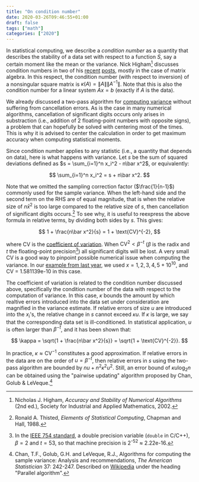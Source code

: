 ```yaml
---
title: "On condition number"
date: 2020-03-26T09:46:55+01:00
draft: false
tags: ["math"]
categories: ["2020"]
---
```


In statistical computing, we describe a _condition number_ as a quantity that describes the stability of a data set with respect to a function _S_, say a certain moment like the mean or the variance. Nick Higham[^1] discusses condition numbers in two of his [recent](https://nhigham.com/2019/01/23/who-invented-the-matrix-condition-number/) [posts](https://nhigham.com/2020/03/19/what-is-a-condition-number/), mostly in the case of matrix algebra. In this respect, the condition number (with respect to inversion) of a nonsingular square matrix is $\kappa(A)=\|A\| \|A^{-1}\|$. Note that this is also the condition number for a linear system $Ax=b$ (exactly if $A$ is the data).

We already discussed a two-pass algorithm for [computing variance](/post/computing-variance/) without suffering from cancellation errors. As is the case in many numerical algorithms, cancellation of significant digits occurs only arises in substraction (i.e., addition of 2 floating-point numbers with opposite signs), a problem that can hopefully be solved with centering most of the times. This is why it is advised to center the calculation in order to get maximum accuracy when computing statistical moments.

Since condition number applies to any statistic (i.e., a quantity that depends on data), here is what happens with variance. Let $s$ be the sum of squared deviations defined as $s = \sum_{i=1}^n x_i^2 - n\bar x^2$, or equivalently:

$$ \sum_{i=1}^n x_i^2 = s + n\bar x^2. $$

Note that we omitted the sampling correction factor ($\frac{1}{n-1}$) commonly used for the sample variance. When the left-hand side and the second term on the RHS are of equal magnitude, that is when the relative size of $n\bar x^2$ is too large compared to the relative size of $s$, then cancellation of significant digits occurs.[^2] To see why, it is useful to reexpress the above formula in relative terms, by dividing both sides by $s$. This gives:

$$ 1 + \frac{n\bar x^2}{s} = 1 + \text{CV}^{-2}, $$

where $\text{CV}$ is the [coefficient of variation](https://en.wikipedia.org/wiki/Coefficient_of_variation). When $\text{CV}^2 < \beta^{-t}$ ($\beta$ is the radix and $t$ the floating-point precision[^3]) all significant digits will be lost. A very small CV is a good way to pinpoint possible numerical issue when computing the variance. In our [example from last year](/post/computing-variance/), we used $x={1, 2, 3, 4, 5} + 10^{10}$, and CV = 1.581139e-10 in this case.

The coefficient of variation is related to the condition number discussed above, specifically the condition number of the data with respect to the computation of variance. In this case, $\kappa$ bounds the amount by which realtive errors introduced into the data set under consideration are magnified in the variance estimate. If relative errors of size $u$ are introduced into the $x_i$'s, the relative change in $s$ cannot exceed $\kappa u$. If $\kappa$ is large, we say that the corresponding data set is ill-conditioned. In statistical application, $u$ is often larger than $\beta^{-t}$, and it has been shown that:

$$ \kappa = \sqrt{1 + \frac{n\bar x^2}{s}} = \sqrt{1 + \text{CV}^{-2}}. $$

In practice, $\kappa\approx \text{CV}^{-1}$ constitutes a good approximation. If relative errors in the data are on the order of $u  = \beta^{-t}$, then relative errors in $s$ using the two-pass algorithm are bounded by $nu+n^2\kappa^2u^2$. Still, an error bound of $\kappa u \log_2 n$ can be obtained using the "pairwise updating" algorithm proposed by Chan, Golub & LeVeque.[^4]

[^1]: Nicholas J. Higham, _Accuracy and Stability of Numerical Algorithms_ (2nd ed.), Society for Industrial and Applied Mathematics, 2002.
[^2]: Ronald A. Thisted, _Elements of Statistical Computing_, Chapman and Hall, 1988.
[^3]: In the [IEEE 754 standard](https://en.wikipedia.org/wiki/Machine_epsilon), a double precision variable (`double` in C/C++), $\beta=2$ and $t=53$, so that machine precision is 2<sup>-52</sup> ≈ 2.22e-16.
[^4]: Chan, T.F., Golub, G.H. and LeVeque, R.J., Algorithms for computing the sample variance: Analysis and recommendations, _The American Statistician_ 37: 242-247. Described on [Wikipedia](https://en.wikipedia.org/wiki/Algorithms_for_calculating_variance) under the heading "Parallel algorithm".
